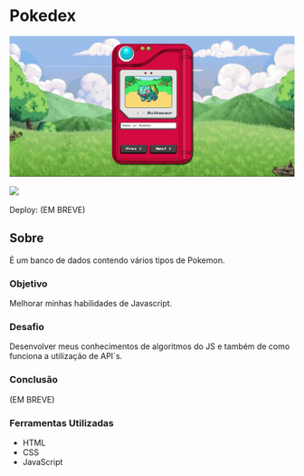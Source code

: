 # Pokedex

![](./assets/img/pokedexfundo.png)

![](./assets/img/pokedexfundog.gif)

Deploy: (EM BREVE)

## Sobre

É um banco de dados contendo vários tipos de Pokemon.

### Objetivo

Melhorar minhas habilidades de Javascript.

### Desafio

Desenvolver meus conhecimentos de algoritmos do JS e também de como funciona a utilização de API´s.

### Conclusão

(EM BREVE)

### Ferramentas Utilizadas

- HTML
- CSS
- JavaScript